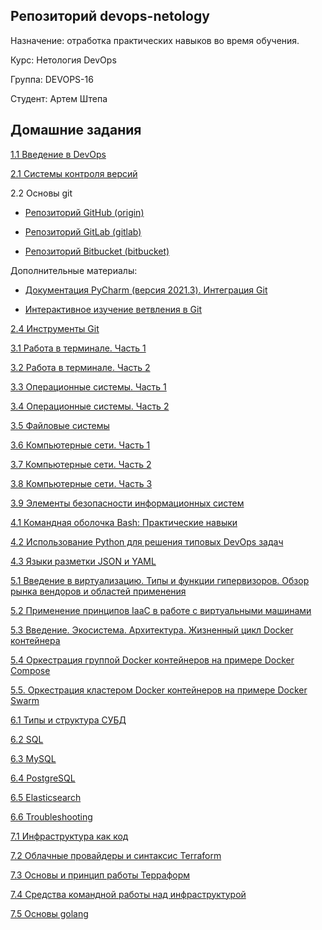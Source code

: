 ## Репозиторий devops-netology

Назначение: отработка практических навыков во время обучения.

Курс: Нетология DevOps

Группа: DEVOPS-16

Студент: Артем Штепа

## Домашние задания

[1.1 Введение в DevOps](homework/1.1/README.md)

[2.1 Системы контроля версий](homework/2.1/)

2.2 Основы git

- [Репозиторий GitHub (origin)](https://github.com/ArtemShtepa/devops-netology)

- [Репозиторий GitLab (gitlab)](https://gitlab.com/ArtemShtepa/devops-netology)

- [Репозиторий Bitbucket (bitbucket)](https://bitbucket.org/artem_shtepa/devops-netology/src/main/)

Дополнительные материалы:

- [Документация PyCharm (версия 2021.3). Интеграция Git](https://www.jetbrains.com/help/pycharm/2021.3/using-git-integration.html)

- [Интерактивное изучение ветвления в Git](https://learngitbranching.js.org/?locale=ru_RU)

[2.4 Инструменты Git](homework/2.4/)

[3.1 Работа в терминале. Часть 1](homework/3.1/)

[3.2 Работа в терминале. Часть 2](homework/3.2/)

[3.3 Операционные системы. Часть 1](homework/3.3/)

[3.4 Операционные системы. Часть 2](homework/3.4/)

[3.5 Файловые системы](homework/3.5/)

[3.6 Компьютерные сети. Часть 1](homework/3.6/)

[3.7 Компьютерные сети. Часть 2](homework/3.7/)

[3.8 Компьютерные сети. Часть 3](homework/3.8/)

[3.9 Элементы безопасности информационных систем](homework/3.9/)

[4.1 Командная оболочка Bash: Практические навыки](homework/4.1/)

[4.2 Использование Python для решения типовых DevOps задач](homework/4.2/)

[4.3 Языки разметки JSON и YAML](homework/4.3/)

[5.1 Введение в виртуализацию. Типы и функции гипервизоров. Обзор рынка вендоров и областей применения](homework/5.1/)

[5.2 Применение принципов IaaC в работе с виртуальными машинами](homework/5.2/)

[5.3 Введение. Экосистема. Архитектура. Жизненный цикл Docker контейнера](homework/5.3/)

[5.4 Оркестрация группой Docker контейнеров на примере Docker Compose](homework/5.4/)

[5.5. Оркестрация кластером Docker контейнеров на примере Docker Swarm](homework/5.5/)

[6.1 Типы и структура СУБД](homework/6.1/)

[6.2 SQL](homework/6.2/)

[6.3 MySQL](homework/6.3/)

[6.4 PostgreSQL](homework/6.4/)

[6.5 Elasticsearch](homework/6.5/)

[6.6 Troubleshooting](homework/6.6/)

[7.1 Инфраструктура как код](homework/7.1/)

[7.2 Облачные провайдеры и синтаксис Terraform](homework/7.2/)

[7.3 Основы и принцип работы Терраформ](homework/7.3/)

[7.4 Средства командной работы над инфраструктурой](homework/7.4/)

[7.5 Основы golang](homework/7.5/)

